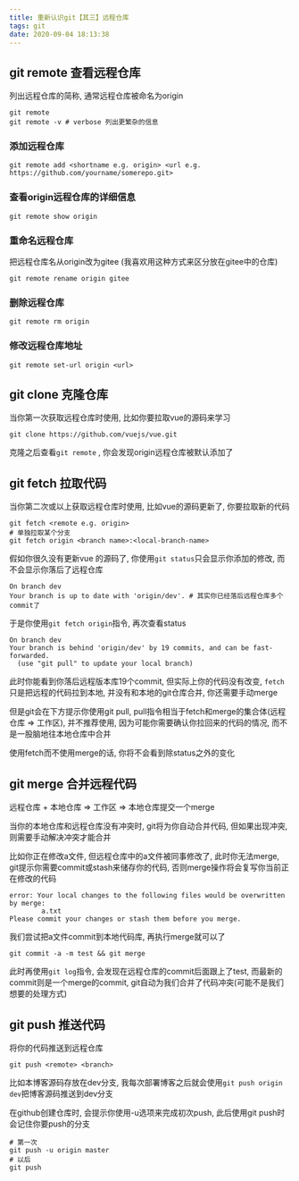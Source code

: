 ```yaml
---
title: 重新认识git【其三】远程仓库
tags: git
date: 2020-09-04 18:13:38
---
```


## git remote 查看远程仓库
列出远程仓库的简称, 通常远程仓库被命名为origin
```
git remote
git remote -v # verbose 列出更繁杂的信息
```

### 添加远程仓库
```
git remote add <shortname e.g. origin> <url e.g. https://github.com/yourname/somerepo.git>
```

### 查看origin远程仓库的详细信息
```
git remote show origin
```

### 重命名远程仓库
把远程仓库名从origin改为gitee (我喜欢用这种方式来区分放在gitee中的仓库)
```
git remote rename origin gitee
```

### 删除远程仓库
```
git remote rm origin
```

### 修改远程仓库地址
```
git remote set-url origin <url>
```

## git clone 克隆仓库
当你第一次获取远程仓库时使用, 比如你要拉取vue的源码来学习
```
git clone https://github.com/vuejs/vue.git
```
克隆之后查看`git remote` , 你会发现origin远程仓库被默认添加了

## git fetch 拉取代码
当你第二次或以上获取远程仓库时使用, 比如vue的源码更新了, 你要拉取新的代码
```
git fetch <remote e.g. origin>
# 单独拉取某个分支
git fetch origin <branch name>:<local-branch-name>
```

假如你很久没有更新vue 的源码了, 你使用`git status`只会显示你添加的修改, 而不会显示你落后了远程仓库
```
On branch dev
Your branch is up to date with 'origin/dev'. # 其实你已经落后远程仓库多个commit了
```

于是你使用`git fetch origin`指令, 再次查看status
```
On branch dev
Your branch is behind 'origin/dev' by 19 commits, and can be fast-forwarded.
  (use "git pull" to update your local branch)
```
此时你能看到你落后远程版本库19个commit, 但实际上你的代码没有改变, `fetch`只是把远程的代码拉到本地, 并没有和本地的git仓库合并, 你还需要手动merge

但是git会在下方提示你使用git pull, pull指令相当于fetch和merge的集合体(远程仓库 => 工作区), 并不推荐使用, 因为可能你需要确认你拉回来的代码的情况, 而不是一股脑地往本地仓库中合并

使用fetch而不使用merge的话, 你将不会看到除status之外的变化

## git merge 合并远程代码
远程仓库 + 本地仓库 => 工作区 => 本地仓库提交一个merge

当你的本地仓库和远程仓库没有冲突时, git将为你自动合并代码, 但如果出现冲突, 则需要手动解决冲突才能合并

比如你正在修改a文件, 但远程仓库中的a文件被同事修改了, 此时你无法merge, git提示你需要commit或stash来储存你的代码, 否则merge操作将会复写你当前正在修改的代码

```
error: Your local changes to the following files would be overwritten by merge:
        a.txt
Please commit your changes or stash them before you merge.
```

我们尝试把a文件commit到本地代码库, 再执行merge就可以了
```shell script
git commit -a -m test && git merge
```

此时再使用`git log`指令, 会发现在远程仓库的commit后面跟上了test, 而最新的commit则是一个merge的commit, git自动为我们合并了代码冲突(可能不是我们想要的处理方式)

## git push 推送代码
将你的代码推送到远程仓库
```
git push <remote> <branch>
```
比如本博客源码存放在dev分支, 我每次部署博客之后就会使用`git push origin dev`把博客源码推送到dev分支

在github创建仓库时, 会提示你使用-u选项来完成初次push, 此后使用git push时会记住你要push的分支

```
# 第一次
git push -u origin master
# 以后
git push
```
